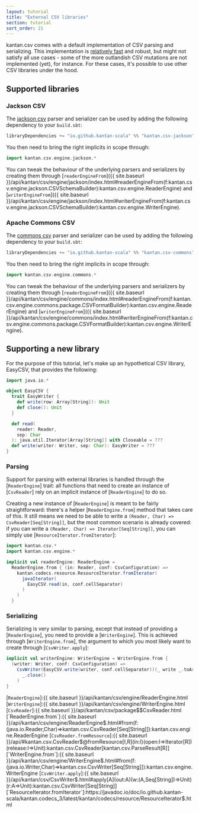 ```yaml
---
layout: tutorial
title: "External CSV libraries"
section: tutorial
sort_order: 21
---
```

kantan.csv comes with a default implementation of CSV parsing and serializing. This implementation is
[relatively fast](benchmarks.html) and robust, but might not satisfy all use cases - some of the more outlandish CSV
mutations are not implemented (yet), for instance. For these cases, it's possible to use other CSV libraries under the
hood.

## Supported libraries

### Jackson CSV

The [jackson csv] parser and serializer can be used by adding the following dependency to your `build.sbt`:

```scala
libraryDependencies += "io.github.kantan-scala" %% "kantan.csv-jackson" % "@VERSION@"
```

You then need to bring the right implicits in scope through:

```scala mdoc:silent
import kantan.csv.engine.jackson.*
```

You can tweak the behaviour of the underlying parsers and serializers by creating them through
[`readerEngineFrom`]({{ site.baseurl }}/api/kantan/csv/engine/jackson/index.html#readerEngineFrom(f:kantan.csv.engine.jackson.CSVSchemaBuilder):kantan.csv.engine.ReaderEngine)
and [`writerEngineFrom`]({{ site.baseurl }}/api/kantan/csv/engine/jackson/index.html#writerEngineFrom(f:kantan.csv.engine.jackson.CSVSchemaBuilder):kantan.csv.engine.WriterEngine).


### Apache Commons CSV

The [commons csv] parser and serializer can be used by adding the following dependency to your `build.sbt`:

```scala
libraryDependencies += "io.github.kantan-scala" %% "kantan.csv-commons" % "@VERSION@"
```

You then need to bring the right implicits in scope through:

```scala mdoc:silent
import kantan.csv.engine.commons.*
```

You can tweak the behaviour of the underlying parsers and serializers by creating them through
[`readerEngineFrom`]({{ site.baseurl }}/api/kantan/csv/engine/commons/index.html#readerEngineFrom(f:kantan.csv.engine.commons.package.CSVFormatBuilder):kantan.csv.engine.ReaderEngine)
and [`writerEngineFrom`]({{ site.baseurl }}/api/kantan/csv/engine/commons/index.html#writerEngineFrom(f:kantan.csv.engine.commons.package.CSVFormatBuilder):kantan.csv.engine.WriterEngine).


## Supporting a new library

For the purpose of this tutorial, let's make up an hypothetical CSV library, EasyCSV, that provides the following:

```scala mdoc:silent
import java.io.*

object EasyCSV {
  trait EasyWriter {
    def write(row: Array[String]): Unit
    def close(): Unit
  }

  def read(
    reader: Reader,
    sep: Char
  ): java.util.Iterator[Array[String]] with Closeable = ???
  def write(writer: Writer, sep: Char): EasyWriter = ???
}
```


### Parsing

Support for parsing with external libraries is handled through the [`ReaderEngine`] trait: all functions that need
to create an instance of [`CsvReader`] rely on an implicit instance of [`ReaderEngine`] to do so.

Creating a new instance of [`ReaderEngine`] is meant to be fairly straightforward: there's a helper
[`ReaderEngine.from`] method that takes care of this. It still means we need to be able to write a
`(Reader, Char) => CsvReader[Seq[String]]`, but the most common scenario is already covered: if you can write a
`(Reader, Char) => Iterator[Seq[String]]`, you can simply use [`ResourceIterator.fromIterator`]:

```scala mdoc:silent
import kantan.csv.*
import kantan.csv.engine.*

implicit val readerEngine: ReaderEngine =
  ReaderEngine.from { (in: Reader, conf: CsvConfiguration) =>
    kantan.codecs.resource.ResourceIterator.fromIterator(
      javaIterator(
        EasyCSV.read(in, conf.cellSeparator)
      )
    )
  }
```

### Serializing

Serializing is very similar to parsing, except that instead of providing a [`ReaderEngine`], you need to provide a
[`WriterEngine`]. This is achieved through [`WriterEngine.from`], the argument to which you most likely want to create
through [`CsvWriter.apply`]:

```scala mdoc:silent
implicit val writerEngine: WriterEngine = WriterEngine.from {
  (writer: Writer, conf: CsvConfiguration) =>
    CsvWriter(EasyCSV.write(writer, conf.cellSeparator))(_ write _.toArray)(
      _.close()
    )
}
```

[commons csv]:https://commons.apache.org/proper/commons-csv/
[jackson csv]:https://github.com/FasterXML/jackson-dataformats-text
[`ReaderEngine`]:{{ site.baseurl }}/api/kantan/csv/engine/ReaderEngine.html
[`WriterEngine`]:{{ site.baseurl }}/api/kantan/csv/engine/WriterEngine.html
[`CsvReader`]:{{ site.baseurl }}/api/kantan/csv/package$$CsvReader.html
[`ReaderEngine.from`]:{{ site.baseurl }}/api/kantan/csv/engine/ReaderEngine$.html#from(f:(java.io.Reader,Char)=>kantan.csv.CsvReader[Seq[String]]):kantan.csv.engine.ReaderEngine
[`CsvReader.fromResource`]:{{ site.baseurl }}/api/#kantan.csv.CsvReader$@fromResource[I,R](in:I)(open:I=>Iterator[R])(release:I=>Unit):kantan.csv.CsvReader[kantan.csv.ParseResult[R]]
[`WriterEngine.from`]:{{ site.baseurl }}/api/kantan/csv/engine/WriterEngine$.html#from(f:(java.io.Writer,Char)=>kantan.csv.CsvWriter[Seq[String]]):kantan.csv.engine.WriterEngine
[`CsvWriter.apply`]:{{ site.baseurl }}/api/kantan/csv/CsvWriter$.html#apply[A](out:A)(w:(A,Seq[String])=>Unit)(r:A=>Unit):kantan.csv.CsvWriter[Seq[String]]
[`ResourceIterator.fromIterator`]:https://javadoc.io/doc/io.github.kantan-scala/kantan.codecs_3/latest/kantan/codecs/resource/ResourceIterator$.html

